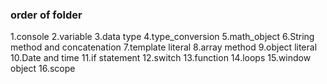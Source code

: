 ### order of folder

1.console
2.variable
3.data type
4.type_conversion
5.math_object
6.String method and concatenation
7.template literal
8.array method
9.object literal
10.Date and time
11.if statement
12.switch
13.function
14.loops
15.window object
16.scope
